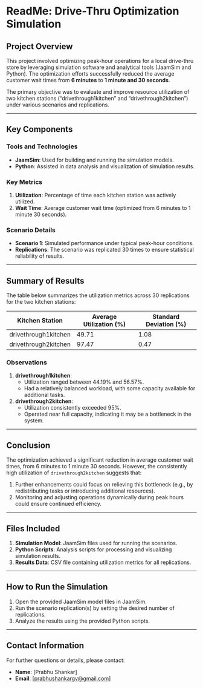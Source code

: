 # ReadMe: Drive-Thru Optimization Simulation

## Project Overview
This project involved optimizing peak-hour operations for a local drive-thru store by leveraging simulation software and analytical tools (JaamSim and Python). The optimization efforts successfully reduced the average customer wait times from **6 minutes** to **1 minute and 30 seconds**. 

The primary objective was to evaluate and improve resource utilization of two kitchen stations (“drivethrough1kitchen” and “drivethrough2kitchen”) under various scenarios and replications.

---

## Key Components

### Tools and Technologies
- **JaamSim**: Used for building and running the simulation models.
- **Python**: Assisted in data analysis and visualization of simulation results.

### Key Metrics
1. **Utilization**: Percentage of time each kitchen station was actively utilized.
2. **Wait Time**: Average customer wait time (optimized from 6 minutes to 1 minute 30 seconds).

### Scenario Details
- **Scenario 1**: Simulated performance under typical peak-hour conditions.
- **Replications**: The scenario was replicated 30 times to ensure statistical reliability of results.

---

## Summary of Results
The table below summarizes the utilization metrics across 30 replications for the two kitchen stations:

| Kitchen Station          | Average Utilization (%) | Standard Deviation (%) |
|--------------------------|-------------------------|-------------------------|
| drivethrough1kitchen     | 49.71                  | 1.08                   |
| drivethrough2kitchen     | 97.47                  | 0.47                   |

### Observations
1. **drivethrough1kitchen**:
   - Utilization ranged between 44.19% and 56.57%.
   - Had a relatively balanced workload, with some capacity available for additional tasks.
2. **drivethrough2kitchen**:
   - Utilization consistently exceeded 95%.
   - Operated near full capacity, indicating it may be a bottleneck in the system.

---

## Conclusion
The optimization achieved a significant reduction in average customer wait times, from 6 minutes to 1 minute 30 seconds. However, the consistently high utilization of `drivethrough2kitchen` suggests that:

1. Further enhancements could focus on relieving this bottleneck (e.g., by redistributing tasks or introducing additional resources).
2. Monitoring and adjusting operations dynamically during peak hours could ensure continued efficiency.

---

## Files Included
1. **Simulation Model**: JaamSim files used for running the scenarios.
2. **Python Scripts**: Analysis scripts for processing and visualizing simulation results.
3. **Results Data**: CSV file containing utilization metrics for all replications.

---

## How to Run the Simulation
1. Open the provided JaamSim model files in JaamSim.
2. Run the scenario replication(s) by setting the desired number of replications.
3. Analyze the results using the provided Python scripts.

---

## Contact Information
For further questions or details, please contact:
- **Name**: [Prabhu Shankar]
- **Email**: [prabhushankargv@gmail.com]
